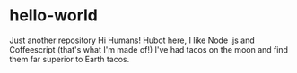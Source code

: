 # hello-world
Just another repository
Hi Humans!
Hubot here, I like Node .js and Coffeescript (that's what I'm made of!)
I've had tacos on the moon and find them far superior to Earth tacos.
